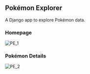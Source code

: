 ## Pokémon Explorer
A Django app to explore Pokémon data.

### Homepage
![PE_1](https://github.com/user-attachments/assets/fe80c356-f964-4180-a827-d83d159a6eb1)


### Pokémon Details
![PE_2](https://github.com/user-attachments/assets/ac4a7922-f652-4717-b6ec-2cf7499184cf)
